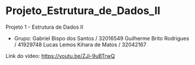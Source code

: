 # Projeto_Estrutura_de_Dados_II
Projeto 1 -  Estrutura de Dados II

 - Grupo:
     Gabriel Bispo dos Santos / 32016549
     Guilherme Brito Rodrigues / 41929748 
     Lucas Lemos Kihara de Matos / 32042167

Link do vídeo: https://youtu.be/ZJi-9uBTrwQ
